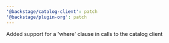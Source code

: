 ```yaml
---
'@backstage/catalog-client': patch
'@backstage/plugin-org': patch
---
```


Added support for a 'where' clause in calls to the catalog client
